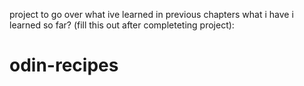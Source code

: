 project to go over what ive learned in previous chapters
what i have i learned so far? (fill this out after completeting project):
# odin-recipes
